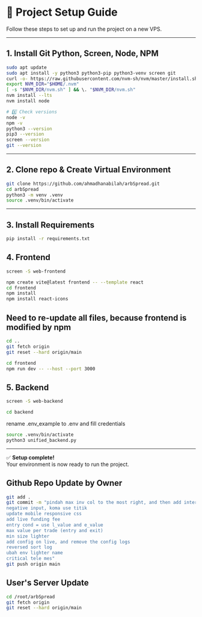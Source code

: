 # 🚀 Project Setup Guide

Follow these steps to set up and run the project on a new VPS.

---

## 1. Install Git Python, Screen, Node, NPM

```bash
sudo apt update
sudo apt install -y python3 python3-pip python3-venv screen git
curl -o- https://raw.githubusercontent.com/nvm-sh/nvm/master/install.sh | bash
export NVM_DIR="$HOME/.nvm"
[ -s "$NVM_DIR/nvm.sh" ] && \. "$NVM_DIR/nvm.sh"
nvm install --lts
nvm install node

# 4️⃣ Check versions
node -v
npm -v
python3 --version
pip3 --version
screen --version
git --version

```

---

## 2. Clone repo & Create Virtual Environment

```bash
git clone https://github.com/ahmadhanabilah/arbSpread.git
cd arbSpread
python3 -m venv .venv
source .venv/bin/activate
```

---

## 3. Install Requirements

```bash
pip install -r requirements.txt
```

## 4. Frontend

```bash
screen -S web-frontend
```

```bash
npm create vite@latest frontend -- --template react
cd frontend
npm install
npm install react-icons
```

## Need to re-update all files, because frontend is modified by npm
```bash
cd ..
git fetch origin
git reset --hard origin/main
```


```bash
cd frontend
npm run dev -- --host --port 3000
```



## 5. Backend

```bash
screen -S web-backend
```

```bash
cd backend
```

rename .env_example to .env and fill credentials

```bash
source .venv/bin/activate
python3 unified_backend.py
```

---

✅ **Setup complete!**  
Your environment is now ready to run the project.

## Github Repo Update by Owner
```bash
git add .
git commit -m "pindah max inv col to the most right, and then add interval, remove showLiveSpread on configs
negative input, koma use titik
update mobile responsive css
add live funding fee 
entry cond = use l_value and e_value
max value per trade (entry and exit)
min size lighter
add config on live, and remove the config logs
reversed sort log
ubah env lighter name
critical tele mes"
git push origin main
```

## User's Server Update
```bash
cd /root/arbSpread
git fetch origin
git reset --hard origin/main
```
